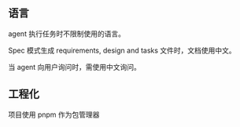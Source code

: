 ## 语言

agent 执行任务时不限制使用的语言。

Spec 模式生成 requirements, design and tasks 文件时，文档使用中文。

当 agent 向用户询问时，需使用中文询问。

## 工程化

项目使用 pnpm 作为包管理器
